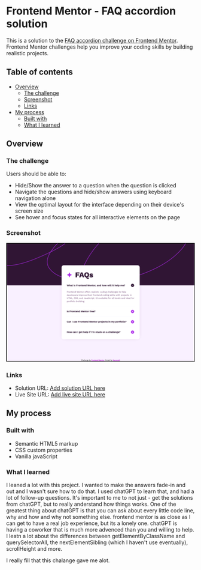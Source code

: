 # Frontend Mentor - FAQ accordion solution

This is a solution to the [FAQ accordion challenge on Frontend Mentor](https://www.frontendmentor.io/challenges/faq-accordion-wyfFdeBwBz). Frontend Mentor challenges help you improve your coding skills by building realistic projects. 

## Table of contents

- [Overview](#overview)
  - [The challenge](#the-challenge)
  - [Screenshot](#screenshot)
  - [Links](#links)
- [My process](#my-process)
  - [Built with](#built-with)
  - [What I learned](#what-i-learned)

## Overview

### The challenge

Users should be able to:

- Hide/Show the answer to a question when the question is clicked
- Navigate the questions and hide/show answers using keyboard navigation alone
- View the optimal layout for the interface depending on their device's screen size
- See hover and focus states for all interactive elements on the page

### Screenshot

![](./assets/images/Screenshot.png)

### Links

- Solution URL: [Add solution URL here](https://github.com/Neonnati/FAQ_accordion_solution)
- Live Site URL: [Add live site URL here](https://neonnati.github.io/FAQ_accordion_solution/)

## My process

### Built with

- Semantic HTML5 markup
- CSS custom properties
- Vanilla javaScript

### What I learned

I leaned a lot with this project. I wanted to make the answers fade-in and out and I wasn't sure how to do that.
I used chatGPT to learn that, and had a lot of follow-up questions. It's important to me to not just -
get the solutions from chatGPT, but to really anderstand how things works.
One of the greatest thing about chatGPT is that you can ask about every little code line, why and how and why not something else. frontend mentor is as close as I can get to have a real job experience, but its a lonely one. chatGPT is having a coworker that is much more advenced than you and willing to help.
I leatn a lot about the differences between getElementByClassName and querySelectorAll,
the nextElementSibling (which I haven't use eventually), scrollHeight and more.

I really fill that this chalange gave me alot.